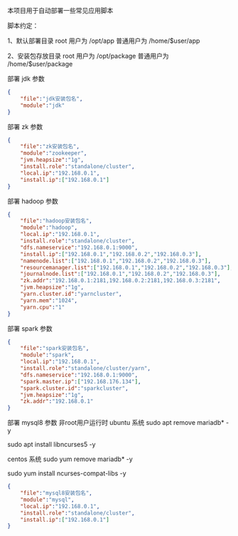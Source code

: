 本项目用于自动部署一些常见应用脚本

脚本约定：

1、默认部署目录 root 用户为 /opt/app 普通用户为 /home/$user/app

2、安装包存放目录  root 用户为 /opt/package 普通用户为 /home/$user/package



部署 jdk 参数

```json
{
    "file":"jdk安装包名",
    "module":"jdk"
}
```

部署 zk 参数
```json
{
    "file":"zk安装包名",
    "module":"zookeeper",
    "jvm.heapsize":"1g",
    "install.role":"standalone/cluster",
    "local.ip":"192.168.0.1",
    "install.ip":["192.168.0.1"]
}
```

部署 hadoop 参数

```json
{
    "file":"hadoop安装包名",
    "module":"hadoop",
    "local.ip":"192.168.0.1",
    "install.role":"standalone/cluster",
    "dfs.nameservice":"192.168.0.1:9000",
    "install.ip":["192.168.0.1","192.168.0.2","192.168.0.3"],
    "namenode.list":["192.168.0.1","192.168.0.2","192.168.0.3"],
    "resourcemanager.list":["192.168.0.1","192.168.0.2","192.168.0.3"],
    "journalnode.list":["192.168.0.1","192.168.0.2","192.168.0.3"],
    "zk.addr":"192.168.0.1:2181,192.168.0.2:2181,192.168.0.3:2181",
    "jvm.heapsize":"1g",
    "yarn.cluster.id":"yarncluster",
    "yarn.mem":"1024",
    "yarn.cpu":"1"
}
```

 部署 spark 参数

```json
{
    "file":"spark安装包名",
    "module":"spark",
    "local.ip":"192.168.0.1",
    "install.role":"standalone/cluster/yarn",
    "dfs.nameservice":"192.168.0.1:9000",
    "spark.master.ip":["192.168.176.134"],
    "spark.cluster.id":"sparkcluster",
    "jvm.heapsize":"1g",
    "zk.addr":"192.168.0.1"
}
```

 部署 mysql8 参数
非root用户运行时
ubuntu 系统
sudo apt remove mariadb* -y

sudo apt install libncurses5 -y

centos 系统
sudo yum remove mariadb* -y

sudo yum install ncurses-compat-libs -y
```json
{
    "file":"mysql8安装包名",
    "module":"mysql",
    "local.ip":"192.168.0.1",
    "install.role":"standalone/cluster",
    "install.ip":["192.168.0.1"]
}
```


